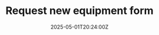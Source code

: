 ---
title: Request new equipment form
linkTitle: Request new equipment form
date: '2025-05-01T20:24:00Z'
weight: 1
description: Form for requesting new equipment includes options for various types,
  personal details, equipment description, desired date, and reason for request. Priority
  level is low and the status is not started.
draft: false
ref: request-new-equipment-form
---